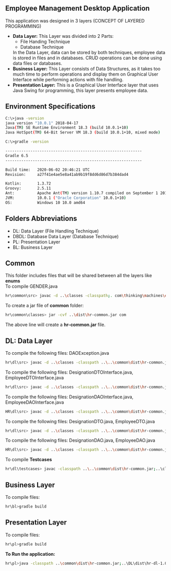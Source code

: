 ## Employee Management Desktop Application

This application was designed in 3 layers (CONCEPT OF LAYERED PROGRAMMING) <br>
<ul>
  <li>
<b>Data Layer:</b> This Layer was divided into 2 Parts:
    <ul>
   <li>File Handing Technique </li> 
    <li>Database Technique </li>
    </ul>
    In the Data Layer, data can be stored by both techniques, employee data is stored in files and in databases. CRUD operations can be done using data files or databases.
</li>
<li>
<b>Business Layer:</b> This Layer consists of Data Structures, as it takes too much time to perform operations and display them on Graphical User Interface while performing actions with file handling.</li>
<li>
<b>Presentation Layer:</b> This is a Graphical User Interface layer that uses Java Swing for programming, this layer presents employee data.</li>
</ul>

## Environment Specifications
```bash
C:\>java -version
java version "10.0.1" 2018-04-17
Java(TM) SE Runtime Environment 18.3 (build 10.0.1+10)
Java HotSpot(TM) 64-Bit Server VM 18.3 (build 10.0.1+10, mixed mode)

C:\>gradle -version

------------------------------------------------------------
Gradle 6.5
------------------------------------------------------------

Build time:   2020-06-02 20:46:21 UTC
Revision:     a27f41e4ae5e8a41ab9b19f8dd6d86d7b384dad4

Kotlin:       1.3.72
Groovy:       2.5.11
Ant:          Apache Ant(TM) version 1.10.7 compiled on September 1 2019
JVM:          10.0.1 ("Oracle Corporation" 10.0.1+10)
OS:           Windows 10 10.0 amd64

```


## Folders Abbreviations
<ul>
  <li>DL: Data Layer (File Handling Technique)</li>
  <li>DBDL: Database Data Layer (Database Technique)</li>
  <li>PL: Presentation Layer</li>
  <li>BL: Business Layer </li>
</ul>

## Common
This folder includes files that will be shared between all the layers like **enums** <br>
To compile GENDER.java <br>
```bash
hr\common\src> javac -d ..\classes -classpath;. com\thinking\machines\enums\*.java
```
To create a jar file of **common** folder: <br>
```bash
hr\common\classes> jar -cvf ..\dist\hr-common.jar com
```
The above line will create a **hr-common.jar** file.


## DL: Data Layer
To compile the following files: DAOException.java <br>
```bash
hr\dl\src> javac -d ..\classes -classpath ..\..\common\dist\hr-common.jar;. com\thinking\machines\hr\dl\exceptions\*.java
```
To compile the following files: DesignationDTOInterface.java, EmployeeDTOInterface.java <br>
```bash
hr\dl\src> javac -d ..\classes -classpath ..\..\common\dist\hr-common.jar;. com\thinking\machines\hr\dl\interfaces\dto\*.java
```
To compile the following files: DesignationDAOInterface.java, EmployeeDAOInterface.java <br>
```bash
HR\dl\src> javac -d ..\classes -classpath ..\..\common\dist\hr-common.jar;. com\thinking\machines\hr\dl\interfaces\dto\*.java
```
To compile the following files: DesignationDTO.java, EmployeeDTO.java <br>
```bash
hr\dl\src> javac -d ..\classes -classpath ..\..\common\dist\hr-common.jar;. com\thinking\machines\hr\dl\dto\*.java
```
To compile the following files: DesignationDAO.java, EmployeeDAO.java <br>
```bash
HR\dl\src> javac -d ..\classes -classpath ..\..\common\dist\hr-common.jar;. com\thinking\machines\hr\dl\dao\*.java
```
To compile **Testcases** <br>
```bash
hr\dl\testcases> javac -classpath ..\..\common\dist\hr-common.jar;..\classes;. *.java
```

## Business Layer
To compile files:
```bash
hr\bl>gradle build
```

## Presentation Layer
To compile files:
```bash
hr\pl>gradle build
```
**To Run the application:**
```bash
hr\pl>java -classpath ..\common\dist\hr-common.jar;..\DL\dist\hr-dl-1.0.jar;..\BL\build\libs\BL.jar;build\libs\PL.jar;. com.thinking\machines.hr.pl.Main
```
